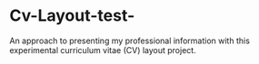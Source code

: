 # Cv-Layout-test-
An  approach to presenting my professional information with this experimental curriculum vitae (CV) layout project.
